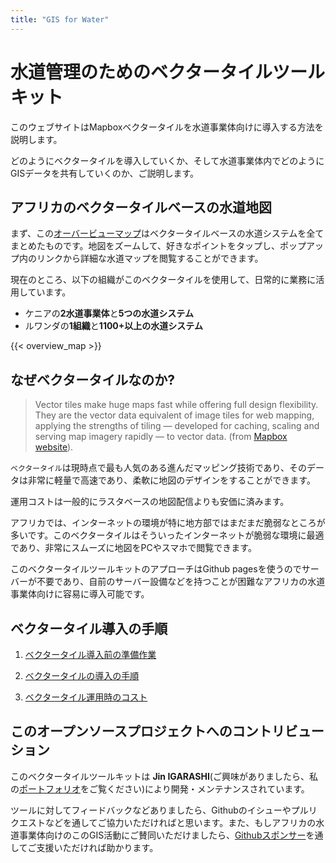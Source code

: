 ```yaml
---
title: "GIS for Water"
---
```


# 水道管理のためのベクタータイルツールキット

このウェブサイトはMapboxベクタータイルを水道事業体向けに導入する方法を説明します。

どのようにベクタータイルを導入していくか、そして水道事業体内でどのようにGISデータを共有していくのか、ご説明します。
 
## アフリカのベクタータイルベースの水道地図
まず、この[オーバービューマップ](https://watergis.github.io/water-map)はベクタータイルベースの水道システムを全てまとめたものです。地図をズームして、好きなポイントをタップし、ポップアップ内のリンクから詳細な水道マップを閲覧することができます。 

現在のところ、以下の組織がこのベクタータイルを使用して、日常的に業務に活用しています。
- ケニアの**2水道事業体**と**5つの水道システム**
- ルワンダの**1組織**と**1100+以上の水道システム**

{{< overview_map >}}

## なぜベクタータイルなのか?

> Vector tiles make huge maps fast while offering full design flexibility. They are the vector data equivalent of image tiles for web mapping, applying the strengths of tiling — developed for caching, scaling and serving map imagery rapidly — to vector data. (from [Mapbox website](https://docs.mapbox.com/vector-tiles/reference/)).

`ベクタータイル`は現時点で最も人気のある進んだマッピング技術であり、そのデータは非常に軽量で高速であり、柔軟に地図のデザインをすることができます。 

運用コストは一般的にラスタベースの地図配信よりも安価に済みます。

アフリカでは、インターネットの環境が特に地方部ではまだまだ脆弱なところが多いです。このベクタータイルはそういったインターネットが脆弱な環境に最適であり、非常にスムーズに地図をPCやスマホで閲覧できます。

このベクタータイルツールキットのアプローチはGithub pagesを使うのでサーバーが不要であり、自前のサーバー設備などを持つことが困難なアフリカの水道事業体向けに容易に導入可能です。

## ベクタータイル導入の手順

1. [ベクタータイル導入前の準備作業](./setups/preparation)

2. [ベクタータイルの導入の手順](./setups/installation)

3. [ベクタータイル運用時のコスト](./operation/costs/)

## このオープンソースプロジェクトへのコントリビューション
このベクタータイルツールキットは **Jin IGARASHI**(ご興味がありましたら、私の[ポートフォリオ](https://water-gis.com)をご覧ください)により開発・メンテナンスされています。

ツールに対してフィードバックなどありましたら、Githubのイシューやプルリクエストなどを通してご協力いただければと思います。また、もしアフリカの水道事業体向けのこのGIS活動にご賛同いただけましたら、[Githubスポンサー](https://github.com/sponsors/JinIgarashi)を通してご支援いただければ助かります。
